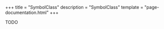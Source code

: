 +++
title = "SymbolClass"
description = "SymbolClass"
template = "page-documentation.html"
+++

TODO
